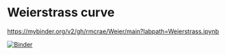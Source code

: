# Weierstrass curve

https://mybinder.org/v2/gh/rmcrae/Weier/main?labpath=Weierstrass.ipynb

[![Binder](https://mybinder.org/badge_logo.svg)](https://mybinder.org/v2/gh/rmcrae/Weier/main?labpath=Weierstrass.ipynb)
